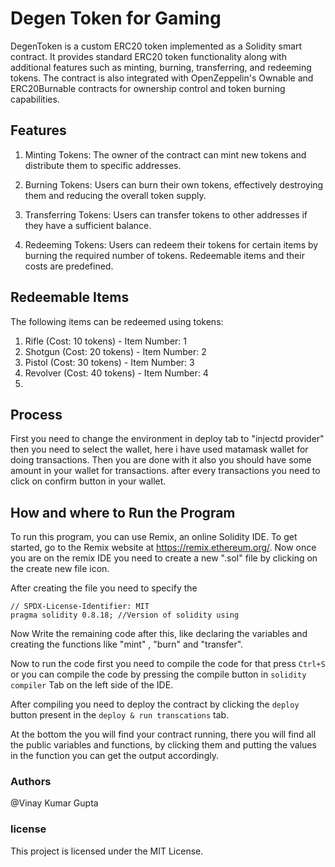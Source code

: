 # Degen Token for Gaming
DegenToken is a custom ERC20 token implemented as a Solidity smart contract. It provides standard ERC20 token functionality along with additional features such as minting, burning, transferring, and redeeming tokens. The contract is also integrated with OpenZeppelin's Ownable and ERC20Burnable contracts for ownership control and token burning capabilities.

## Features
1. Minting Tokens: The owner of the contract can mint new tokens and distribute them to specific addresses.

2. Burning Tokens: Users can burn their own tokens, effectively destroying them and reducing the overall token supply.

3. Transferring Tokens: Users can transfer tokens to other addresses if they have a sufficient balance.

4. Redeeming Tokens: Users can redeem their tokens for certain items by burning the required number of tokens. Redeemable items and their costs are predefined.

## Redeemable Items
The following items can be redeemed using tokens:

1. Rifle (Cost: 10 tokens) - Item Number: 1
2. Shotgun (Cost: 20 tokens) - Item Number: 2
3. Pistol (Cost: 30 tokens) - Item Number: 3
4. Revolver (Cost: 40 tokens) - Item Number: 4
5. 
## Process
First you need to change the environment in deploy tab to "injectd provider" then you need to select the wallet, here i have used matamask wallet for doing transactions.
Then you are done with it also you should have some amount in your wallet for transactions.
after every transactions you need to click on confirm button in your wallet.
## How and where to Run the Program
To run this program, you can use Remix, an online Solidity IDE. To get started, go to the Remix website at https://remix.ethereum.org/.
Now once you are on the remix IDE you need to create a new ".sol" file by clicking on the create new file icon.

After creating the file you need to specify the 
```solidity
// SPDX-License-Identifier: MIT
pragma solidity 0.8.18; //Version of solidity using
```
Now Write the remaining code after this, like declaring the variables and creating the functions like "mint" , "burn" and "transfer".

Now to run the code first you need to compile the code for that press `Ctrl+S` or you can compile the code by pressing the compile button in `solidity compiler` Tab on the left side of the IDE.

After compiling you need to deploy the contract by clicking the `deploy` button present in the `deploy & run transcations` tab.

At the bottom the you will find your contract running, there you will find all the public variables and functions, by clicking them and putting the values in the function you can get the output accordingly.

### Authors
@Vinay Kumar Gupta

### license
This project is licensed under the MIT License.



